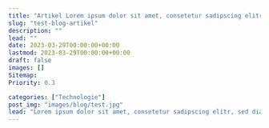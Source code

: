 ```yaml
---
title: "Artikel Lorem ipsum dolor sit amet, consetetur sadipscing elitr, sed diam nonumy ein. (max. 75 Zeichen)"
slug: "test-blog-artikel"
description: ""
lead: ""
date: 2023-03-29T00:00:00+00:00
lastmod: 2023-03-29T00:00:00+00:00
draft: false
images: []
Sitemap:
Priority: 0.3

categories: ["Technologie"]
post_img: "images/blog/test.jpg"
lead: "Lorem ipsum dolor sit amet, consetetur sadipscing elitr, sed diam nonumy eirmod"
---
```

